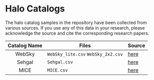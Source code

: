 # Halo Catalogs

The halo catalog samples in the repository have been collected from various
 sources. If you use any of this data in your research, please acknowledge
  the source and cite the corresponding research papers. 
  
  
| **Catalog Name** | **Files** | **Source** | 
| :---: | --- | --- |
| WebSky | `WebSky_lite.csv` `WebSky_2x2.csv`| [here](https://mocks.cita.utoronto.ca/index.php/WebSky_Extragalactic_CMB_Mocks) |   
| Sehgal | `Sehgal.csv`| [here](https://lambda.gsfc.nasa.gov/toolbox/tb_sim_ov.cfm) | 
| MICE   | `MICE.csv` |  [here](http://maia.ice.cat/mice/) |  
        